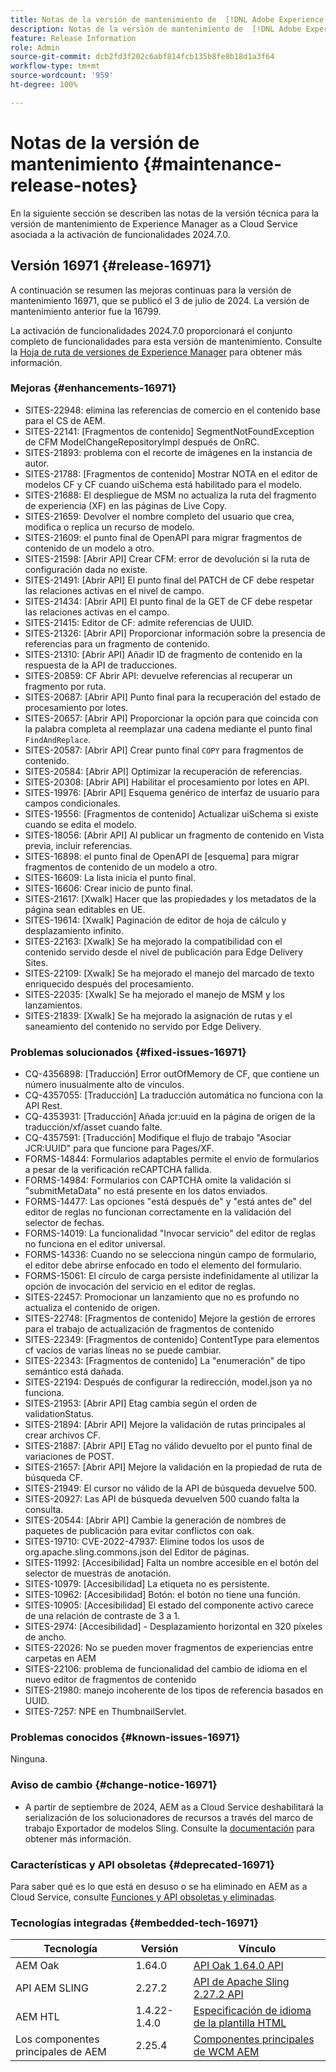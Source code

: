 ```yaml
---
title: Notas de la versión de mantenimiento de  [!DNL Adobe Experience Manager]  as a Cloud Service asociada con la activación de funcionalidades 2024.7.0.
description: Notas de la versión de mantenimiento de  [!DNL Adobe Experience Manager]  as a Cloud Service asociada con la activación de funcionalidades 2024.7.0.
feature: Release Information
role: Admin
source-git-commit: dcb2fd3f202c6abf814fcb135b8fe8b18d1a3f64
workflow-type: tm+mt
source-wordcount: '959'
ht-degree: 100%

---
```


# Notas de la versión de mantenimiento {#maintenance-release-notes}

En la siguiente sección se describen las notas de la versión técnica para la versión de mantenimiento de Experience Manager as a Cloud Service asociada a la activación de funcionalidades 2024.7.0.

## Versión 16971 {#release-16971}

A continuación se resumen las mejoras continuas para la versión de mantenimiento 16971, que se publicó el 3 de julio de 2024. La versión de mantenimiento anterior fue la 16799.

La activación de funcionalidades 2024.7.0 proporcionará el conjunto completo de funcionalidades para esta versión de mantenimiento. Consulte la [Hoja de ruta de versiones de Experience Manager](https://experienceleague.adobe.com/es/docs/experience-manager-release-information/aem-release-updates/update-releases-roadmap) para obtener más información.

### Mejoras {#enhancements-16971}

* SITES-22948: elimina las referencias de comercio en el contenido base para el CS de AEM.
* SITES-22141: [Fragmentos de contenido] SegmentNotFoundException de CFM ModelChangeRepositoryImpl después de OnRC.
* SITES-21893: problema con el recorte de imágenes en la instancia de autor.
* SITES-21788: [Fragmentos de contenido] Mostrar NOTA en el editor de modelos CF y CF cuando uiSchema está habilitado para el modelo.
* SITES-21688: El despliegue de MSM no actualiza la ruta del fragmento de experiencia (XF) en las páginas de Live Copy.
* SITES-21659: Devolver el nombre completo del usuario que crea, modifica o replica un recurso de modelo.
* SITES-21609: el punto final de OpenAPI para migrar fragmentos de contenido de un modelo a otro.
* SITES-21598: [Abrir API] Crear CFM: error de devolución si la ruta de configuración dada no existe.
* SITES-21491: [Abrir API] El punto final del PATCH de CF debe respetar las relaciones activas en el nivel de campo.
* SITES-21434: [Abrir API] El punto final de la GET de CF debe respetar las relaciones activas en el campo.
* SITES-21415: Editor de CF: admite referencias de UUID.
* SITES-21326: [Abrir API] Proporcionar información sobre la presencia de referencias para un fragmento de contenido.
* SITES-21310: [Abrir API] Añadir ID de fragmento de contenido en la respuesta de la API de traducciones.
* SITES-20859: CF Abrir API: devuelve referencias al recuperar un fragmento por ruta.
* SITES-20687: [Abrir API] Punto final para la recuperación del estado de procesamiento por lotes.
* SITES-20657: [Abrir API] Proporcionar la opción para que coincida con la palabra completa al reemplazar una cadena mediante el punto final `FindAndReplace`.
* SITES-20587: [Abrir API] Crear punto final `COPY` para fragmentos de contenido.
* SITES-20584: [Abrir API] Optimizar la recuperación de referencias.
* SITES-20308: [Abrir API] Habilitar el procesamiento por lotes en API.
* SITES-19976: [Abrir API] Esquema genérico de interfaz de usuario para campos condicionales.
* SITES-19556: [Fragmentos de contenido] Actualizar uiSchema si existe cuando se edita el modelo.
* SITES-18056: [Abrir API] Al publicar un fragmento de contenido en Vista previa, incluir referencias.
* SITES-16898: el punto final de OpenAPI de [esquema] para migrar fragmentos de contenido de un modelo a otro.
* SITES-16609: La lista inicia el punto final.
* SITES-16606: Crear inicio de punto final.
* SITES-21617: [Xwalk] Hacer que las propiedades y los metadatos de la página sean editables en UE.
* SITES-19614: [Xwalk] Paginación de editor de hoja de cálculo y desplazamiento infinito.
* SITES-22163: [Xwalk] Se ha mejorado la compatibilidad con el contenido servido desde el nivel de publicación para Edge Delivery Sites.
* SITES-22109: [Xwalk] Se ha mejorado el manejo del marcado de texto enriquecido después del procesamiento.
* SITES-22035: [Xwalk] Se ha mejorado el manejo de MSM y los lanzamientos.
* SITES-21839: [Xwalk] Se ha mejorado la asignación de rutas y el saneamiento del contenido no servido por Edge Delivery.

### Problemas solucionados {#fixed-issues-16971}

* CQ-4356898: [Traducción] Error outOfMemory de CF, que contiene un número inusualmente alto de vínculos.
* CQ-4357055: [Traducción] La traducción automática no funciona con la API Rest.
* CQ-4353931: [Traducción] Añada jcr:uuid en la página de origen de la traducción/xf/asset cuando falte.
* CQ-4357591: [Traducción] Modifique el flujo de trabajo &quot;Asociar JCR:UUID&quot; para que funcione para Pages/XF.
* FORMS-14844: Formularios adaptables permite el envío de formularios a pesar de la verificación reCAPTCHA fallida.
* FORMS-14984: Formularios con CAPTCHA omite la validación si &quot;submitMetaData&quot; no está presente en los datos enviados.
* FORMS-14477: Las opciones &quot;está después de&quot; y &quot;está antes de&quot; del editor de reglas no funcionan correctamente en la validación del selector de fechas.
* FORMS-14019: La funcionalidad &quot;Invocar servicio&quot; del editor de reglas no funciona en el editor universal.
* FORMS-14336: Cuando no se selecciona ningún campo de formulario, el editor debe abrirse enfocado en todo el elemento del formulario.
* FORMS-15061: El círculo de carga persiste indefinidamente al utilizar la opción de invocación del servicio en el editor de reglas.
* SITES-22457: Promocionar un lanzamiento que no es profundo no actualiza el contenido de origen.
* SITES-22748: [Fragmentos de contenido] Mejore la gestión de errores para el trabajo de actualización de fragmentos de contenido
* SITES-22349: [Fragmentos de contenido] ContentType para elementos cf vacíos de varias líneas no se puede cambiar.
* SITES-22343: [Fragmentos de contenido] La &quot;enumeración&quot; de tipo semántico está dañada.
* SITES-22194: Después de configurar la redirección, model.json ya no funciona.
* SITES-21953: [Abrir API] Etag cambia según el orden de validationStatus.
* SITES-21894: [Abrir API] Mejore la validación de rutas principales al crear archivos CF.
* SITES-21887: [Abrir API] ETag no válido devuelto por el punto final de variaciones de POST.
* SITES-21657: [Abrir API] Mejore la validación en la propiedad de ruta de búsqueda CF.
* SITES-21949: El cursor no válido de la API de búsqueda devuelve 500.
* SITES-20927: Las API de búsqueda devuelven 500 cuando falta la consulta.
* SITES-20544: [Abrir API] Cambie la generación de nombres de paquetes de publicación para evitar conflictos con oak.
* SITES-19710: CVE-2022-47937: Elimine todos los usos de org.apache.sling.commons.json del Editor de páginas.
* SITES-11992: [Accesibilidad] Falta un nombre accesible en el botón del selector de muestras de anotación.
* SITES-10979: [Accesibilidad] La etiqueta no es persistente.
* SITES-10962: [Accesibilidad] Botón: el botón no tiene una función.
* SITES-10905: [Accesibilidad] El estado del componente activo carece de una relación de contraste de 3 a 1.
* SITES-2974:  [Accesibilidad] - Desplazamiento horizontal en 320 píxeles de ancho.
* SITES-22026: No se pueden mover fragmentos de experiencias entre carpetas en AEM
* SITES-22106: problema de funcionalidad del cambio de idioma en el nuevo editor de fragmentos de contenido
* SITES-21980: manejo incoherente de los tipos de referencia basados en UUID.
* SITES-7257: NPE en ThumbnailServlet.

### Problemas conocidos {#known-issues-16971}

Ninguna.

### Aviso de cambio {#change-notice-16971}

* A partir de septiembre de 2024, AEM as a Cloud Service deshabilitará la serialización de los solucionadores de recursos a través del marco de trabajo Exportador de modelos Sling. Consulte la [documentación](/help/implementing/developing/hybrid/disallow-the-serialization-of-resourceresolvers-via-sling-model-exporter.md) para obtener más información.

### Características y API obsoletas {#deprecated-16971}

Para saber qué es lo que está en desuso o se ha eliminado en AEM as a Cloud Service, consulte [Funciones y API obsoletas y eliminadas](/help/release-notes/deprecated-removed-features.md).

### Tecnologías integradas {#embedded-tech-16971}

| Tecnología | Versión | Vínculo |
|---|---|---|
| AEM Oak | 1.64.0 | [API Oak 1.64.0 API](https://www.javadoc.io/doc/org.apache.jackrabbit/oak-api/1.64.0/index.html) |
| API AEM SLING | 2.27.2 | [API de Apache Sling 2.27.2 API](https://www.javadoc.io/doc/org.apache.sling/org.apache.sling.api/latest/index.html) |
| AEM HTL | 1.4.22-1.4.0 | [Especificación de idioma de la plantilla HTML](https://github.com/adobe/htl-spec) |
| Los componentes principales de AEM | 2.25.4 | [Componentes principales de WCM AEM](https://github.com/adobe/aem-core-wcm-components) |
